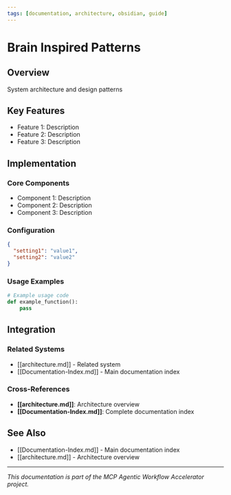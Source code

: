 ```yaml
---
tags: [documentation, architecture, obsidian, guide]
---
```

# Brain Inspired Patterns

## Overview

System architecture and design patterns

## Key Features

- Feature 1: Description
- Feature 2: Description  
- Feature 3: Description

## Implementation

### Core Components

- Component 1: Description
- Component 2: Description
- Component 3: Description

### Configuration

```json
{
  "setting1": "value1",
  "setting2": "value2"
}
```

### Usage Examples

```python
# Example usage code
def example_function():
    pass
```

## Integration

### Related Systems

- [[architecture.md]] - Related system
- [[Documentation-Index.md]] - Main documentation index

### Cross-References

- **[[architecture.md]]**: Architecture overview
- **[[Documentation-Index.md]]**: Complete documentation index

## See Also

- [[Documentation-Index.md]] - Main documentation index
- [[architecture.md]] - Architecture overview

---

*This documentation is part of the MCP Agentic Workflow Accelerator project.*
